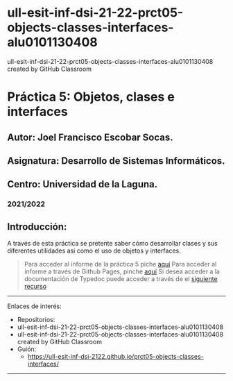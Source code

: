 # ull-esit-inf-dsi-21-22-prct05-objects-classes-interfaces-alu0101130408
ull-esit-inf-dsi-21-22-prct05-objects-classes-interfaces-alu0101130408 created by GitHub Classroom

# Práctica 5: Objetos, clases e interfaces
## Autor: Joel Francisco Escobar Socas.
## Asignatura: Desarrollo de Sistemas Informáticos.
## Centro: Universidad de la Laguna.
### 2021/2022

## Introducción:
A través de esta práctica se pretente saber cómo desarrollar clases y sus diferentes utilidades asi como el uso de objetos y interfaces.
> Para acceder al informe de la práctica 5 piche [aquí]()
> Para acceder al informe a través de Github Pages, pinche [aquí]()
> Si desea acceder a la documentación de Typedoc puede acceder a través de el [siguiente recurso]()
---

Enlaces de interés:
* Repositorios:
* ull-esit-inf-dsi-21-22-prct05-objects-classes-interfaces-alu0101130408
* ull-esit-inf-dsi-21-22-prct05-objects-classes-interfaces-alu0101130408 created by GitHub Classroom
* Guión:
  * https://ull-esit-inf-dsi-2122.github.io/prct05-objects-classes-interfaces/

---
